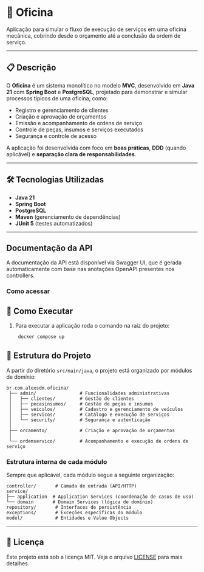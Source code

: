 # 🚗 Oficina

Aplicação para simular o fluxo de execução de serviços em uma oficina mecânica, cobrindo desde o orçamento até a conclusão da ordem de serviço.

---

## 📋 Descrição

O **Oficina** é um sistema monolítico no modelo **MVC**, desenvolvido em **Java 21** com **Spring Boot** e **PostgreSQL**, projetado para demonstrar e simular processos típicos de uma oficina, como:

- Registro e gerenciamento de clientes
- Criação e aprovação de orçamentos
- Emissão e acompanhamento de ordens de serviço
- Controle de peças, insumos e serviços executados
- Segurança e controle de acesso

A aplicação foi desenvolvida com foco em **boas práticas**, **DDD** (quando aplicável) e **separação clara de responsabilidades**.

---

## 🛠️ Tecnologias Utilizadas

- **Java 21**
- **Spring Boot**
- **PostgreSQL**
- **Maven** (gerenciamento de dependências)
- **JUnit 5** (testes automatizados)


---

## Documentação da API

A documentação da API está disponível via Swagger UI, que é gerada automaticamente com base nas anotações OpenAPI presentes nos controllers.

### Como acessar
## 🚀 Como Executar

1. Para executar a aplicação roda o comando na raiz do projeto:

   ```bash
    docker compose up
   ```


## 📂 Estrutura do Projeto

A partir do diretório `src/main/java`, o projeto está organizado por módulos de domínio:

```text
br.com.alexsdm.oficina/
 ├── admin/                # Funcionalidades administrativas
 │   ├── clientes/         # Gestão de clientes
 │   ├── pecasinsumos/     # Gestão de peças e insumos
 │   ├── veiculos/         # Cadastro e gerenciamento de veículos
 │   ├── servicos/         # Catálogo e execução de serviços
 │   └── security/         # Segurança e autenticação
 │
 ├── orcamento/            # Criação e aprovação de orçamentos
 │
 └── ordemservico/         # Acompanhamento e execução de ordens de serviço
 ```



### Estrutura interna de cada módulo

Sempre que aplicável, cada módulo segue a seguinte organização:
```text
controller/       # Camada de entrada (API/HTTP)
service/
├── application  # Application Services (coordenação de casos de uso)
└── domain       # Domain Services (lógica de domínio)
repository/       # Interfaces de persistência
exceptions/       # Exceções específicas do módulo
model/            # Entidades e Value Objects

```



---
## 📜 Licença

Este projeto está sob a licença MIT. Veja o arquivo [LICENSE](LICENSE) para mais detalhes.